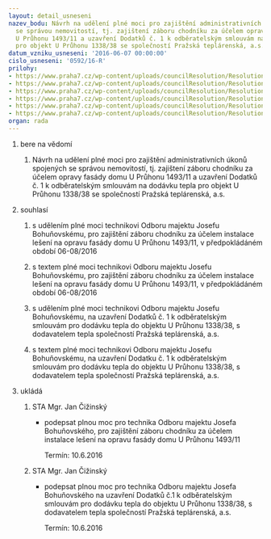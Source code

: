 ```yaml
---
layout: detail_usneseni
nazev_bodu: Návrh na udělení plné moci pro zajištění administrativních úkonů spojených
  se správou nemovitostí, tj. zajištení záboru chodníku za účelem opravy fasády domu
  U Průhonu 1493/11 a uzavření Dodatků č. 1 k odběratelským smlouvám na dodávku tepla
  pro objekt U Průhonu 1338/38 se společností Pražská teplárenská, a.s.
datum_vzniku_usneseni: '2016-06-07 00:00:00'
cislo_usneseni: '0592/16-R'
prilohy:
- https://www.praha7.cz/wp-content/uploads/councilResolution/Resolutions/27831/export/DZ_PlneMociOmaBoh~70353.doc
- https://www.praha7.cz/wp-content/uploads/councilResolution/Resolutions/27831/export/02_PlneMociOMABoh~70352.doc
- https://www.praha7.cz/wp-content/uploads/councilResolution/Resolutions/27831/export/03_PlneMociOMABohPr~70351.pdf
- https://www.praha7.cz/wp-content/uploads/councilResolution/Resolutions/27831/export/04_PlneMociOMABoh~70350.doc
- https://www.praha7.cz/wp-content/uploads/councilResolution/Resolutions/27831/export/05_PlneMociOMABohPr~70349.pdf
- https://www.praha7.cz/wp-content/uploads/councilResolution/Resolutions/27831/export/export~298497.pdf
organ: rada
---
```

<ol id="urzList" class="urzList_view"><li id="" class="urzClass1"><span name="1">bere na vědomí</span><ol class="urzOlClass"><li style="text-align: left;" id="" class="urzClass2"><span><p>Návrh na udělení plné moci pro zajištění administrativních úkonů spojených se správou nemovitostí, tj. zajištení záboru chodníku za účelem opravy fasády domu U Průhonu 1493/11 a uzavření Dodatků č. 1 k odběratelským smlouvám na dodávku tepla pro objekt U Průhonu 1338/38 se společností Pražská teplárenská, a.s.</p></span></li></ol></li><li id="" class="urzClass1"><span name="26">souhlasí</span><ol class="urzOlClass"><li style="text-align: left;" id="" class="urzClass2"><span><p>s udělením plné moci technikovi Odboru majektu Josefu Bohuňovskému, pro zajištění záboru chodníku za účelem instalace lešení na opravu fasády domu U Průhonu 1493/11, v předpokládáném období 06-08/2016 <br></p></span></li><li style="text-align: left;" id="" class="urzClass2"><span><p>s textem plné moci technikovi Odboru majektu Josefu Bohuňovskému, pro zajištění záboru chodníku za účelem instalace lešení na opravu fasády domu U Průhonu 1493/11, v předpokládáném období 06-08/2016</p></span></li><li style="text-align: left;" id="" class="urzClass2"><span><p>s udělením plné moci technikovi Odboru majektu Josefu Bohuňovskému, na uzavření Dodatků č. 1 k odběratelským smlouvám pro dodávku tepla do objektu U Průhonu 1338/38, s dodavatelem tepla společností Pražská teplárenská, a.s.<br></p></span></li><li style="text-align: left;" id="" class="urzClass2"><span><p>s textem plné moci technikovi Odboru majektu Josefu Bohuňovskému, na uzavření Dodatku č. 1 k odběratelským smlouvám pro dodávku tepla do objektu U Průhonu 1338/38, s dodavatelem tepla společností Pražská teplárenská, a.s.</p></span></li></ol></li><li class="urzClass1" id="urzUkoly"><span name="1">ukládá</span><ol class="urzOlClass"><li class="urzClass2"><span><p>STA Mgr. Jan Čižinský</p></span><ul class="urzUlClass"><li class="urzClass3"><span><p>podepsat plnou moc pro technika Odboru majektu Josefa Bohuňovského, pro zajištění záboru chodníku za účelem instalace lešení na opravu fasády domu U Průhonu 1493/11</p></span><span class="urzUkolTermin">  Termín:&nbsp;10.6.2016</span></li></ul></li><li class="urzClass2"><span><p>STA Mgr. Jan Čižinský</p></span><ul class="urzUlClass"><li class="urzClass3"><span><p>podepsat plnou moc pro technika Odboru majektu Josefa Bohuňovského na uzavření Dodatků č.1 k odběratelským smlouvám pro dodávku tepla do objektu U Průhonu 1338/38, s dodavatelem tepla společností Pražská teplárenská, a.s.</p></span><span class="urzUkolTermin">  Termín:&nbsp;10.6.2016</span></li></ul></li></ol></li></ol>
